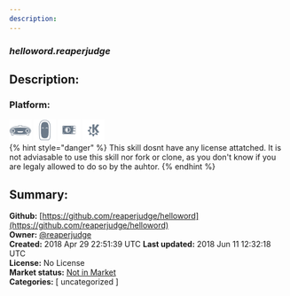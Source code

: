 ```yaml
---
description: 
---
```


### _helloword.reaperjudge_  
## Description:  
  
  
  
### Platform:  
 ![Mark I](../.gitbook/assets/mark-1-icon.png)  ![Mark II](../.gitbook/assets/mark-2-icon.png)  ![Picroft](../.gitbook/assets/picroft-icon.png)  ![plasmoid](../.gitbook/assets/kde.png)   
{% hint style="danger" %}
This skill dosnt have any license attatched. It is not adviasable to use this skill nor fork or clone, as you don't know if you are legaly allowed to do so by the auhtor.
{% endhint %}
  
## Summary:  
**Github:** [https://github.com/reaperjudge/helloword](https://github.com/reaperjudge/helloword)  
**Owner:** [@reaperjudge](https://github.com/reaperjudge)  
**Created:** 2018 Apr 29 22:51:39 UTC  **Last updated:** 2018 Jun 11 12:32:18 UTC  
**License:** No License  
**Market status:** [Not in Market](https://market.mycroft.ai/skill/)  
**Categories:** [ uncategorized ]   
